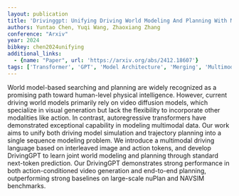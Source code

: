 ```yaml
---
layout: publication
title: 'Drivinggpt: Unifying Driving World Modeling And Planning With Multi-modal Autoregressive Transformers'
authors: Yuntao Chen, Yuqi Wang, Zhaoxiang Zhang
conference: "Arxiv"
year: 2024
bibkey: chen2024unifying
additional_links:
  - {name: "Paper", url: 'https://arxiv.org/abs/2412.18607'}
tags: ['Transformer', 'GPT', 'Model Architecture', 'Merging', 'Multimodal Models', 'Reinforcement Learning', 'Pretraining Methods']
---
```

World model-based searching and planning are widely recognized as a promising
path toward human-level physical intelligence. However, current driving world
models primarily rely on video diffusion models, which specialize in visual
generation but lack the flexibility to incorporate other modalities like
action. In contrast, autoregressive transformers have demonstrated exceptional
capability in modeling multimodal data. Our work aims to unify both driving
model simulation and trajectory planning into a single sequence modeling
problem. We introduce a multimodal driving language based on interleaved image
and action tokens, and develop DrivingGPT to learn joint world modeling and
planning through standard next-token prediction. Our DrivingGPT demonstrates
strong performance in both action-conditioned video generation and end-to-end
planning, outperforming strong baselines on large-scale nuPlan and NAVSIM
benchmarks.
